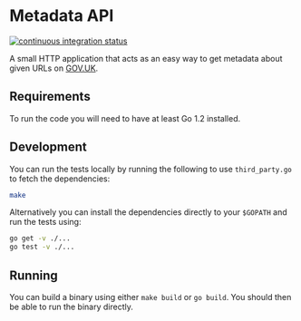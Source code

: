 # Metadata API

[![continuous integration status](https://travis-ci.org/alphagov/metadata-api.svg?branch=master)](http://travis-ci.org/alphagov/metadata-api)

A small HTTP application that acts as an easy way to get metadata
about given URLs on [GOV.UK](https://www.gov.uk/).

## Requirements

To run the code you will need to have at least Go 1.2 installed.

## Development

You can run the tests locally by running the following to use
`third_party.go` to fetch the dependencies:

```bash
make
```

Alternatively you can install the dependencies directly to your
`$GOPATH` and run the tests using:

```bash
go get -v ./...
go test -v ./...
```

## Running

You can build a binary using either `make build` or `go build`. You
should then be able to run the binary directly.

